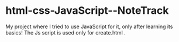 # html-css-JavaScript--NoteTrack
My project where I tried to use JavaScript for it, only after learning its basics! The Js script is used only for create.html .
